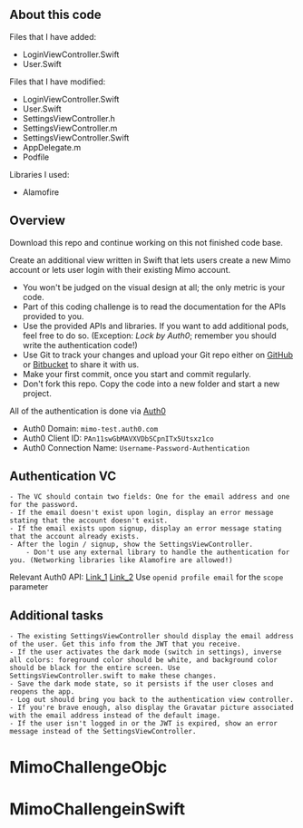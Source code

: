 ## About this code
Files that I have added:

- LoginViewController.Swift
- User.Swift

Files that I have modified:

- LoginViewController.Swift
- User.Swift
- SettingsViewController.h
- SettingsViewController.m
- SettingsViewController.Swift
- AppDelegate.m
- Podfile

Libraries I used:
- Alamofire

## Overview

Download this repo and continue working on this not finished code base.

Create an additional view written in Swift that lets users create a new Mimo account or lets user login with their existing Mimo account.

- You won't be judged on the visual design at all; the only metric is your code.
- Part of this coding challenge is to read the documentation for the APIs provided to you.
- Use the provided APIs and libraries. If you want to add additional pods, feel free to do so. (Exception: *Lock by Auth0*; remember you should write the authentication code!)
- Use Git to track your changes and upload your Git repo either on [GitHub](https://github.com) or [Bitbucket](https://bitbucket.com) to share it with us.
- Make your first commit, once you start and commit regularly.
- Don't fork this repo. Copy the code into a new folder and start a new project.

All of the authentication is done via [Auth0](https://auth0.com/)

- Auth0 Domain: `mimo-test.auth0.com`
- Auth0 Client ID: `PAn11swGbMAVXVDbSCpnITx5Utsxz1co`
- Auth0 Connection Name: `Username-Password-Authentication`

## Authentication VC

    - The VC should contain two fields: One for the email address and one for the password.
    - If the email doesn't exist upon login, display an error message stating that the account doesn't exist.
    - If the email exists upon signup, display an error message stating that the account already exists.
    - After the login / signup, show the SettingsViewController.
		- Don't use any external library to handle the authentication for you. (Networking libraries like Alamofire are allowed!)

Relevant Auth0 API: [Link_1](https://auth0.com/docs/api/authentication#database-ad-ldap-active-)
[Link_2](https://auth0.com/docs/api/authentication#signup)
Use `openid profile email` for the `scope` parameter

## Additional tasks

    - The existing SettingsViewController should display the email address of the user. Get this info from the JWT that you receive.
    - If the user activates the dark mode (switch in settings), inverse all colors: foreground color should be white, and background color should be black for the entire screen. Use SettingsViewController.swift to make these changes.
    - Save the dark mode state, so it persists if the user closes and reopens the app.
    - Log out should bring you back to the authentication view controller.
    - If you're brave enough, also display the Gravatar picture associated with the email address instead of the default image.
    - If the user isn't logged in or the JWT is expired, show an error message instead of the SettingsViewController.
# MimoChallengeObjc
# MimoChallengeinSwift
